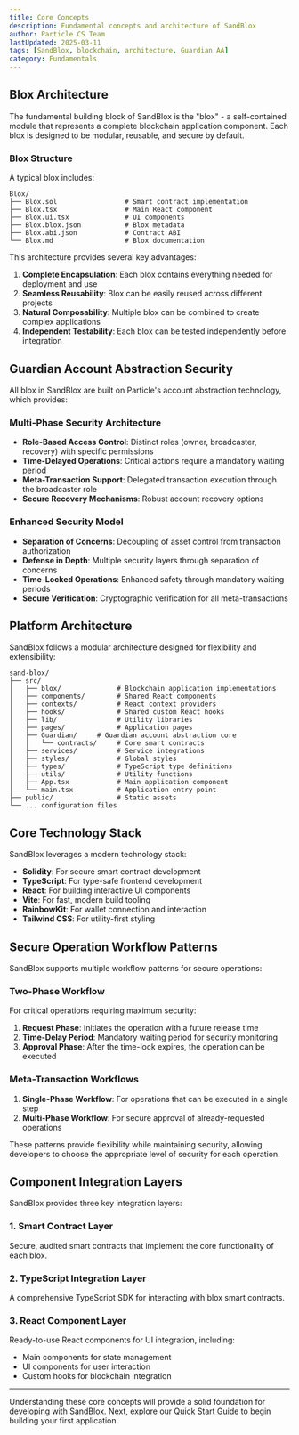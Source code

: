 ```yaml
---
title: Core Concepts
description: Fundamental concepts and architecture of SandBlox
author: Particle CS Team
lastUpdated: 2025-03-11
tags: [SandBlox, blockchain, architecture, Guardian AA]
category: Fundamentals
---
```


## Blox Architecture

The fundamental building block of SandBlox is the "blox" - a self-contained module that represents a complete blockchain application component. Each blox is designed to be modular, reusable, and secure by default.

### Blox Structure

A typical blox includes:

```
Blox/
├── Blox.sol                 # Smart contract implementation
├── Blox.tsx                 # Main React component
├── Blox.ui.tsx              # UI components
├── Blox.blox.json           # Blox metadata
├── Blox.abi.json            # Contract ABI
└── Blox.md                  # Blox documentation
```

This architecture provides several key advantages:

1. **Complete Encapsulation**: Each blox contains everything needed for deployment and use
2. **Seamless Reusability**: Blox can be easily reused across different projects
3. **Natural Composability**: Multiple blox can be combined to create complex applications
4. **Independent Testability**: Each blox can be tested independently before integration

## Guardian Account Abstraction Security

All blox in SandBlox are built on Particle's account abstraction technology, which provides:

### Multi-Phase Security Architecture

- **Role-Based Access Control**: Distinct roles (owner, broadcaster, recovery) with specific permissions
- **Time-Delayed Operations**: Critical actions require a mandatory waiting period
- **Meta-Transaction Support**: Delegated transaction execution through the broadcaster role
- **Secure Recovery Mechanisms**: Robust account recovery options

### Enhanced Security Model

- **Separation of Concerns**: Decoupling of asset control from transaction authorization
- **Defense in Depth**: Multiple security layers through separation of concerns
- **Time-Locked Operations**: Enhanced safety through mandatory waiting periods
- **Secure Verification**: Cryptographic verification for all meta-transactions

## Platform Architecture

SandBlox follows a modular architecture designed for flexibility and extensibility:

```
sand-blox/
├── src/
│   ├── blox/              # Blockchain application implementations
│   ├── components/        # Shared React components
│   ├── contexts/          # React context providers
│   ├── hooks/             # Shared custom React hooks
│   ├── lib/               # Utility libraries
│   ├── pages/             # Application pages
│   ├── Guardian/     # Guardian account abstraction core
│   │   └── contracts/     # Core smart contracts
│   ├── services/          # Service integrations
│   ├── styles/            # Global styles
│   ├── types/             # TypeScript type definitions
│   ├── utils/             # Utility functions
│   ├── App.tsx            # Main application component
│   └── main.tsx           # Application entry point
├── public/                # Static assets
└── ... configuration files
```

## Core Technology Stack

SandBlox leverages a modern technology stack:

- **Solidity**: For secure smart contract development
- **TypeScript**: For type-safe frontend development
- **React**: For building interactive UI components
- **Vite**: For fast, modern build tooling
- **RainbowKit**: For wallet connection and interaction
- **Tailwind CSS**: For utility-first styling

## Secure Operation Workflow Patterns

SandBlox supports multiple workflow patterns for secure operations:

### Two-Phase Workflow

For critical operations requiring maximum security:

1. **Request Phase**: Initiates the operation with a future release time
2. **Time-Delay Period**: Mandatory waiting period for security monitoring
3. **Approval Phase**: After the time-lock expires, the operation can be executed

### Meta-Transaction Workflows

1. **Single-Phase Workflow**: For operations that can be executed in a single step
2. **Multi-Phase Workflow**: For secure approval of already-requested operations

These patterns provide flexibility while maintaining security, allowing developers to choose the appropriate level of security for each operation.

## Component Integration Layers

SandBlox provides three key integration layers:

### 1. Smart Contract Layer

Secure, audited smart contracts that implement the core functionality of each blox.

### 2. TypeScript Integration Layer

A comprehensive TypeScript SDK for interacting with blox smart contracts.

### 3. React Component Layer

Ready-to-use React components for UI integration, including:
- Main components for state management
- UI components for user interaction
- Custom hooks for blockchain integration

---

Understanding these core concepts will provide a solid foundation for developing with SandBlox. Next, explore our [Quick Start Guide](/docs/quick-start) to begin building your first application. 